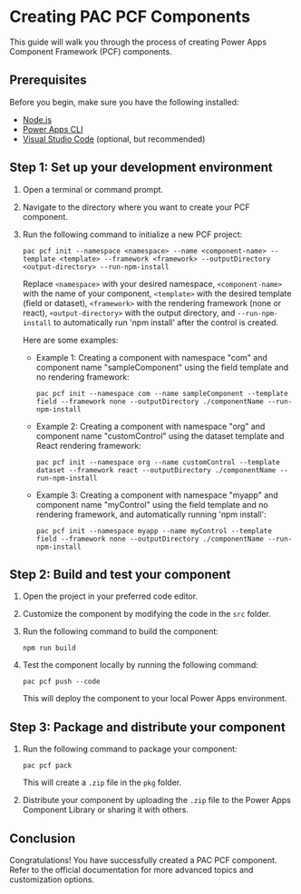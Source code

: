 # Creating PAC PCF Components

This guide will walk you through the process of creating Power Apps Component Framework (PCF) components.

## Prerequisites

Before you begin, make sure you have the following installed:

- [Node.js](https://nodejs.org)
- [Power Apps CLI](https://aka.ms/PowerAppsCLI)
- [Visual Studio Code](https://code.visualstudio.com) (optional, but recommended)

## Step 1: Set up your development environment

1. Open a terminal or command prompt.
2. Navigate to the directory where you want to create your PCF component.
3. Run the following command to initialize a new PCF project:

    ```shell
    pac pcf init --namespace <namespace> --name <component-name> --template <template> --framework <framework> --outputDirectory <output-directory> --run-npm-install
    ```
    Replace `<namespace>` with your desired namespace, `<component-name>` with the name of your component, `<template>` with the desired template (field or dataset), `<framework>` with the rendering framework (none or react), `<output-directory>` with the output directory, and `--run-npm-install` to automatically run 'npm install' after the control is created.

    Here are some examples:

    - Example 1: Creating a component with namespace "com" and component name "sampleComponent" using the field template and no rendering framework:

        ```shell
        pac pcf init --namespace com --name sampleComponent --template field --framework none --outputDirectory ./componentName --run-npm-install
        ```

    - Example 2: Creating a component with namespace "org" and component name "customControl" using the dataset template and React rendering framework:

        ```shell
        pac pcf init --namespace org --name customControl --template dataset --framework react --outputDirectory ./componentName --run-npm-install
        ```

    - Example 3: Creating a component with namespace "myapp" and component name "myControl" using the field template and no rendering framework, and automatically running 'npm install':

        ```shell
        pac pcf init --namespace myapp --name myControl --template field --framework none --outputDirectory ./componentName --run-npm-install
        ```

## Step 2: Build and test your component

1. Open the project in your preferred code editor.
2. Customize the component by modifying the code in the `src` folder.
3. Run the following command to build the component:

    ```shell
    npm run build
    ```

4. Test the component locally by running the following command:

    ```shell
    pac pcf push --code
    ```

    This will deploy the component to your local Power Apps environment.

## Step 3: Package and distribute your component

1. Run the following command to package your component:

    ```shell
    pac pcf pack
    ```

    This will create a `.zip` file in the `pkg` folder.

2. Distribute your component by uploading the `.zip` file to the Power Apps Component Library or sharing it with others.

## Conclusion

Congratulations! You have successfully created a PAC PCF component. Refer to the official documentation for more advanced topics and customization options.
